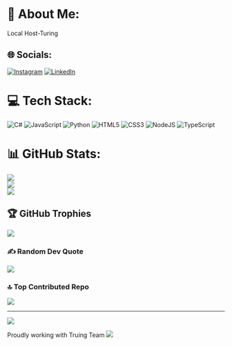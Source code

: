 # 💫 About Me:
Local Host-Turing


## 🌐 Socials:
[![Instagram](https://img.shields.io/badge/Instagram-%23E4405F.svg?logo=Instagram&logoColor=white)](https://instagram.com/Hasti.xen) [![LinkedIn](https://img.shields.io/badge/LinkedIn-%230077B5.svg?logo=linkedin&logoColor=white)](https://linkedin.com/in/hasti-negahban-7b9a24301) 

# 💻 Tech Stack:
![C#](https://img.shields.io/badge/c%23-%23239120.svg?style=flat&logo=csharp&logoColor=white) ![JavaScript](https://img.shields.io/badge/javascript-%23323330.svg?style=flat&logo=javascript&logoColor=%23F7DF1E) ![Python](https://img.shields.io/badge/python-3670A0?style=flat&logo=python&logoColor=ffdd54) ![HTML5](https://img.shields.io/badge/html5-%23E34F26.svg?style=flat&logo=html5&logoColor=white) ![CSS3](https://img.shields.io/badge/css3-%231572B6.svg?style=flat&logo=css3&logoColor=white) ![NodeJS](https://img.shields.io/badge/node.js-6DA55F?style=flat&logo=node.js&logoColor=white) ![TypeScript](https://img.shields.io/badge/typescript-%23007ACC.svg?style=flat&logo=typescript&logoColor=white)
# 📊 GitHub Stats:
![](https://github-readme-stats.vercel.app/api?username=HastiNeg&theme=jolly&hide_border=false&include_all_commits=false&count_private=false)<br/>
![](https://github-readme-streak-stats.herokuapp.com/?user=HastiNeg&theme=jolly&hide_border=false)<br/>
![](https://github-readme-stats.vercel.app/api/top-langs/?username=HastiNeg&theme=jolly&hide_border=false&include_all_commits=false&count_private=false&layout=compact)

## 🏆 GitHub Trophies
![](https://github-profile-trophy.vercel.app/?username=HastiNeg&theme=default&no-frame=false&no-bg=false&margin-w=4)

### ✍️ Random Dev Quote
![](https://quotes-github-readme.vercel.app/api?type=vetical&theme=tokyonight)

### 🔝 Top Contributed Repo
![](https://github-contributor-stats.vercel.app/api?username=HastiNeg&limit=5&theme=nightowl&combine_all_yearly_contributions=true)

---
[![](https://visitcount.itsvg.in/api?id=HastiNeg&icon=5&color=6)](https://visitcount.itsvg.in)

Proudly working with Truing Team
<img src="https://cdn.ituring.ir/research/66/turing.png">
